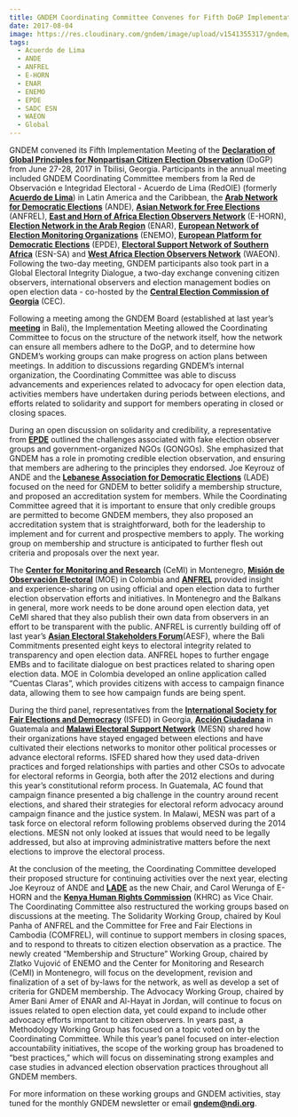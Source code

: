 ```yaml
---
title: GNDEM Coordinating Committee Convenes for Fifth DoGP Implementation Meeting
date: 2017-08-04
image: https://res.cloudinary.com/gndem/image/upload/v1541355317/gndem/gndem-coordinating-committee-convenes-for-fifth-dogp-implementation-meeting.jpg
tags:
  - Acuerdo de Lima
  - ANDE
  - ANFREL
  - E-HORN
  - ENAR
  - ENEMO
  - EPDE
  - SADC ESN
  - WAEON
  - Global
---
```


GNDEM convened its Fifth Implementation Meeting of the [**Declaration of Global Principles for Nonpartisan Citizen Election Observation**](http://www.gndem.org/declaration-of-global-principles) (DoGP) from June 27-28, 2017 in Tbilisi, Georgia. Participants in the annual meeting included GNDEM Coordinating Committee members from la Red de Observación e Integridad Electoral - Acuerdo de Lima (RedOIE) (formerly [**Acuerdo de Lima**](http://www.gndem.org/es/acuerdo-de-lima)) in Latin America and the Caribbean, the [**Arab Network for Democratic Elections**](http://www.arabnde.org/arabic/) (ANDE), [**Asian Network for Free Elections**](http://anfrel.org/) (ANFREL), [**East and Horn of Africa Election Observers Network**](https://www.facebook.com/EastandHornofAfricaElectionObservationNetwork/) (E-HORN), [**Election Network in the Arab Region**](http://www.arabew.org/english/) (ENAR), [**European Network of Election Monitoring Organizations**](http://www.enemo.eu/en/home) (ENEMO), [**European Platform for Democratic Elections**](http://www.epde.org/en/) (EPDE), [**Electoral Support Network of Southern Africa**](https://www.facebook.com/SADC.ESN/) (ESN-SA) and [**West Africa Election Observers Network**](http://www.waeon.org/) (WAEON). Following the two-day meeting, GNDEM participants also took part in a Global Electoral Integrity Dialogue, a two-day exchange convening citizen observers, international observers and election management bodies on open election data - co-hosted by the [**Central Election Commission of Georgia**](http://cesko.ge/eng) (CEC).

Following a meeting among the GNDEM Board (established at last year’s [**meeting**](http://www.gndem.org/node/7238/) in Bali), the Implementation Meeting allowed the Coordinating Committee to focus on the structure of the network itself, how the network can ensure all members adhere to the DoGP, and to determine how GNDEM’s working groups can make progress on action plans between meetings. In addition to discussions regarding GNDEM’s internal organization, the Coordinating Committee was able to discuss advancements and experiences related to advocacy for open election data, activities members have undertaken during periods between elections, and efforts related to solidarity and support for members operating in closed or closing spaces.

During an open discussion on solidarity and credibility, a representative from [**EPDE**](http://www.epde.org/en/) outlined the challenges associated with fake election observer groups and government-organized NGOs (GONGOs). She emphasized that GNDEM has a role in promoting credible election observation, and ensuring that members are adhering to the principles they endorsed. Joe Keyrouz of ANDE and the [**Lebanese Association for Democratic Elections**](http://www.lade.org.lb/LADE.aspx?lang=en-us) (LADE) focused on the need for GNDEM to better solidify a membership structure, and proposed an accreditation system for members. While the Coordinating Committee agreed that it is important to ensure that only credible groups are permitted to become GNDEM members, they also proposed an accreditation system that is straightforward, both for the leadership to implement and for current and prospective members to apply. The working group on membership and structure is anticipated to further flesh out criteria and proposals over the next year.

The [**Center for Monitoring and Research**](http://cemi.org.me/en/) (CeMI) in Montenegro, [**Misión de Observación Electoral**](http://moe.org.co/) (MOE) in Colombia and [**ANFREL**](http://anfrel.org/) provided insight and experience-sharing on using official and open election data to further election observation efforts and initiatives. In Montenegro and the Balkans in general, more work needs to be done around open election data, yet CeMI shared that they also publish their own data from observers in an effort to be transparent with the public. ANFREL is currently building off of last year’s [**Asian Electoral Stakeholders Forum**](http://aesforum.anfrel.org/)(AESF), where the Bali Commitments presented eight keys to electoral integrity related to transparency and open election data. ANFREL hopes to further engage EMBs and to facilitate dialogue on best practices related to sharing open election data. MOE in Colombia developed an online application called “Cuentas Claras”, which provides citizens with access to campaign finance data, allowing them to see how campaign funds are being spent.

During the third panel, representatives from the [**International Society for Fair Elections and Democracy**](http://www.isfed.ge/) (ISFED) in Georgia, [**Acción Ciudadana**](https://www.facebook.com/accion.ciudadana.gt/) in Guatemala and [**Malawi Electoral Support Network**](http://www.mesnmw.org/) (MESN) shared how their organizations have stayed engaged between elections and have cultivated their elections networks to monitor other political processes or advance electoral reforms. ISFED shared how they used data-driven practices and forged relationships with parties and other CSOs to advocate for electoral reforms in Georgia, both after the 2012 elections and during this year’s constitutional reform process. In Guatemala, AC found that campaign finance presented a big challenge in the country around recent elections, and shared their strategies for electoral reform advocacy around campaign finance and the justice system. In Malawi, MESN was part of a task force on electoral reform following problems observed during the 2014 elections. MESN not only looked at issues that would need to be legally addressed, but also at improving administrative matters before the next elections to improve the electoral process.

At the conclusion of the meeting, the Coordinating Committee developed their proposed structure for continuing activities over the next year, electing Joe Keyrouz of ANDE and [**LADE**](http://www.lade.org.lb/LADE.aspx?lang=en-us) as the new Chair, and Carol Werunga of E-HORN and the [**Kenya Human Rights Commission**](http://www.khrc.or.ke/) (KHRC) as Vice Chair. The Coordinating Committee also restructured the working groups based on discussions at the meeting. The Solidarity Working Group, chaired by Koul Panha of ANFREL and the Committee for Free and Fair Elections in Cambodia (COMFREL), will continue to support members in closing spaces, and to respond to threats to citizen election observation as a practice. The newly created “Membership and Structure” Working Group, chaired by Zlatko Vujović of ENEMO and the Center for Monitoring and Research (CeMI) in Montenegro, will focus on the development, revision and finalization of a set of by-laws for the network, as well as develop a set of criteria for GNDEM membership. The Advocacy Working Group, chaired by Amer Bani Amer of ENAR and Al-Hayat in Jordan, will continue to focus on issues related to open election data, yet could expand to include other advocacy efforts important to citizen observers. In years past, a Methodology Working Group has focused on a topic voted on by the Coordinating Committee. While this year’s panel focused on inter-election accountability initiatives, the scope of the working group has broadened to “best practices,” which will focus on disseminating strong examples and case studies in advanced election observation practices throughout all GNDEM members.

For more information on these working groups and GNDEM activities, stay tuned for the monthly GNDEM newsletter or email [**gndem@ndi.org**](http://gndem.ndi.org/gndem@ndi.org).
